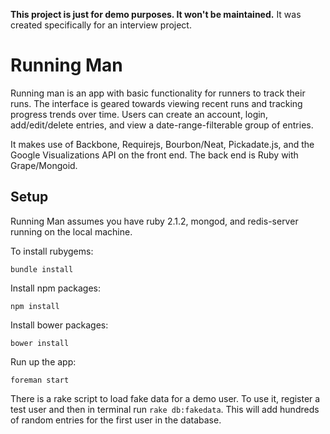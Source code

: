 **This project is just for demo purposes. It won't be maintained.** It was created specifically for an interview project.

# Running Man

Running man is an app with basic functionality for runners to track their runs. The interface is geared towards viewing recent runs and tracking progress trends over time. Users can create an account, login, add/edit/delete entries, and view a date-range-filterable group of entries.

It makes use of Backbone, Requirejs, Bourbon/Neat, Pickadate.js,  and the Google Visualizations API on the front end. The back end is Ruby with Grape/Mongoid.

## Setup
Running Man assumes you have ruby 2.1.2, mongod, and redis-server running on the local machine.

To install rubygems:
    
    bundle install
    
Install npm packages:
    
    npm install
    
Install bower packages:
    
    bower install
    
Run up the app:
    
    foreman start
    

There is a rake script to load fake data for a demo user. To use it, register a test user and then in terminal run `rake db:fakedata`. This will add hundreds of random entries for the first user in the database.
